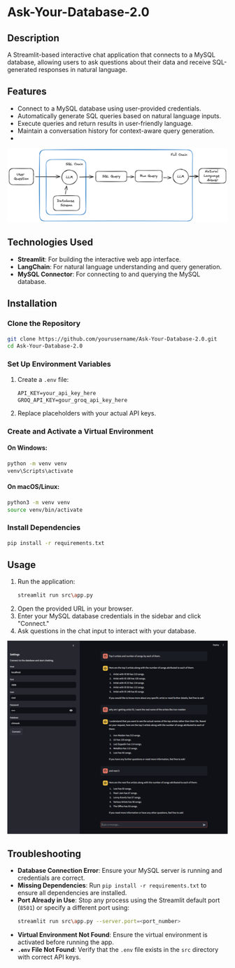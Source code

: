 # Ask-Your-Database-2.0

## Description
A Streamlit-based interactive chat application that connects to a MySQL database, allowing users to ask questions about their data and receive SQL-generated responses in natural language.

## Features
- Connect to a MySQL database using user-provided credentials.
- Automatically generate SQL queries based on natural language inputs.
- Execute queries and return results in user-friendly language.
- Maintain a conversation history for context-aware query generation.
- 
![alt text](https://github.com/sahilbishnoi26/Ask-Your-Database-2.0/blob/main/docs/mysql-chains.png)

## Technologies Used
- **Streamlit**: For building the interactive web app interface.
- **LangChain**: For natural language understanding and query generation.
- **MySQL Connector**: For connecting to and querying the MySQL database.
  
## Installation

### Clone the Repository
```bash
git clone https://github.com/yourusername/Ask-Your-Database-2.0.git
cd Ask-Your-Database-2.0
```

### Set Up Environment Variables
1. Create a `.env` file:
   ```plaintext
   API_KEY=your_api_key_here
   GROQ_API_KEY=gour_groq_api_key_here
   ```
2. Replace placeholders with your actual API keys.

### Create and Activate a Virtual Environment
#### On Windows:
```bash
python -m venv venv
venv\Scripts\activate
```

#### On macOS/Linux:
```bash
python3 -m venv venv
source venv/bin/activate
```

### Install Dependencies
```bash
pip install -r requirements.txt
```

## Usage
1. Run the application:
   ```bash
   streamlit run src\app.py
   ```
2. Open the provided URL in your browser.
3. Enter your MySQL database credentials in the sidebar and click "Connect."
4. Ask questions in the chat input to interact with your database.

![alt text](https://github.com/sahilbishnoi26/Ask-Your-Database-2.0/blob/main/docs/pic1.png)


## Troubleshooting
- **Database Connection Error**: Ensure your MySQL server is running and credentials are correct.
- **Missing Dependencies**: Run `pip install -r requirements.txt` to ensure all dependencies are installed.
- **Port Already in Use**: Stop any process using the Streamlit default port (`8501`) or specify a different port using:
  ```bash
  streamlit run src\app.py --server.port=<port_number>
  ```
- **Virtual Environment Not Found**: Ensure the virtual environment is activated before running the app.
- **`.env` File Not Found**: Verify that the `.env` file exists in the `src` directory with correct API keys.
``````
